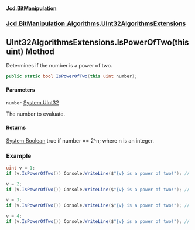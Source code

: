 #### [Jcd.BitManipulation](index 'index')
### [Jcd.BitManipulation.Algorithms](Jcd.BitManipulation.Algorithms 'Jcd.BitManipulation.Algorithms').[UInt32AlgorithmsExtensions](Jcd.BitManipulation.Algorithms.UInt32AlgorithmsExtensions 'Jcd.BitManipulation.Algorithms.UInt32AlgorithmsExtensions')

## UInt32AlgorithmsExtensions.IsPowerOfTwo(this uint) Method

Determines if the number is a power of two.

```csharp
public static bool IsPowerOfTwo(this uint number);
```
#### Parameters

<a name='Jcd.BitManipulation.Algorithms.UInt32AlgorithmsExtensions.IsPowerOfTwo(thisuint).number'></a>

`number` [System.UInt32](https://docs.microsoft.com/en-us/dotnet/api/System.UInt32 'System.UInt32')

The number to evaluate.

#### Returns
[System.Boolean](https://docs.microsoft.com/en-us/dotnet/api/System.Boolean 'System.Boolean')
true if number == 2^n; where n is an integer.

### Example

```csharp
uint v = 1;
if (v.IsPowerOfTwo()) Console.WriteLine($"{v} is a power of two!"); // outputs: 1 is a power of two!

v = 2;
if (v.IsPowerOfTwo()) Console.WriteLine($"{v} is a power of two!"); // outputs: 2 is a power of two!

v = 3;
if (v.IsPowerOfTwo()) Console.WriteLine($"{v} is a power of two!"); // does not output anything.

v = 4;
if (v.IsPowerOfTwo()) Console.WriteLine($"{v} is a power of two!"); // outputs: 4 is a power of two!
```